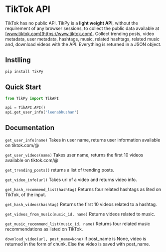 # TikTok API

TikTok has no public API. TikPy is a **light weight API**, without the requirement of any browser sessions, to collect the public data available at [www.tiktok.com](https://www.tiktok.com). Collect trending posts, video metadata, user metadata, hashtags, music, related hashtags, related music and, download videos with the API. Everything is returned in a JSON object. 

## Instlling
```python
pip install TikPy
```
## Quick Start
```python
from TikPy import TikAPI

api = TikAPI.API()
api.get_user_info('leenabhushan')
```

## Documentation

`get_user_info(name)` 
Takes in user name, returns user information available on tiktok.com/@<name>

`get_user_videos(name)` 
Takes user name, returns the first 10 videos available on tiktok.com/@<name>

`get_trending_posts()` 
returns a list of trending posts. 

`get_video_info(url)` 
Takes url of a video and returns video info. 

`get_hash_recommend_list(hashtag)` 
Returns four related hashtags as lited on TikTok, of the input. 

`get_hash_videos(hashtag)` Returns the first 10 videos related to a hashtag. 

`get_videos_from_music(music_id, name)` Returns videos related to music. 

`get_music_recommend_list(music_id, name)` Returns four related music recommendations as listed on TikTok.

`download_video(url, post_name=None)` if post_name is None, video is returned in the form of chunk. Else the video is saved with post_name. 

